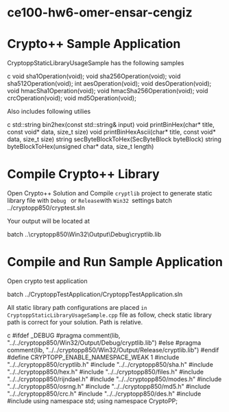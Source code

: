 # ce100-hw6-omer-ensar-cengiz
# Crypto++ Sample Application

CryptoppStaticLibraryUsageSample has the following samples

c
void sha1Operation(void);
void sha256Operation(void);
void sha512Operation(void);
int aesOperation(void);
void desOperation(void);
void hmacSha1Operation(void);
void hmacSha256Operation(void);
void crcOperation(void);
void md5Operation(void);


Also includes following utilies

c
std::string bin2hex(const std::string& input)
void printBinHex(char* title, const void* data, size_t size)
void printBinHexAscii(char* title, const void* data, size_t size)
string secByteBlockToHex(SecByteBlock byteBlock)
string byteBlockToHex(unsigned char* data, size_t length)

# Compile Crypto++ Library
Open Crypto++ Solution and Compile `cryptlib` project to generate static library file with `Debug ` or `Release`with `Win32 `settings
batch
../cryptopp850/cryptest.sln


Your output will be located at

batch
..\cryptopp850\Win32\Output\Debug\cryptlib.lib


# Compile and Run Sample Application

Open crypto test application

batch
../CryptoppTestApplication/CryptoppTestApplication.sln


All static library path configurations are placed `in CryptoppStaticLibraryUsageSample.cpp` file as follow, check static library path is correct for your solution. Path is relative. 

c
#ifdef _DEBUG
#pragma comment(lib, "../../cryptopp850/Win32/Output/Debug/cryptlib.lib")
#else
#pragma comment(lib, "../../cryptopp850/Win32/Output/Release/cryptlib.lib") 
#endif
#define CRYPTOPP_ENABLE_NAMESPACE_WEAK 1
#include "../../cryptopp850/cryptlib.h"
#include "../../cryptopp850/sha.h"
#include "../../cryptopp850/hex.h"
#include "../../cryptopp850/files.h"
#include "../../cryptopp850/rijndael.h"
#include "../../cryptopp850/modes.h"
#include "../../cryptopp850/osrng.h"
#include "../../cryptopp850/md5.h"
#include "../../cryptopp850/crc.h"
#include "../../cryptopp850/des.h"
#include <iostream>
#include <string>
using namespace std;
using namespace CryptoPP;
